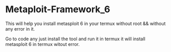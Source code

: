 # Metaploit-Framework_6
This will help you install metasploit 6 in your termux without root &amp;&amp; without any error in it.

Go to code any just install the tool and run it in termux it will install metasploit 6 in termux witout error.
